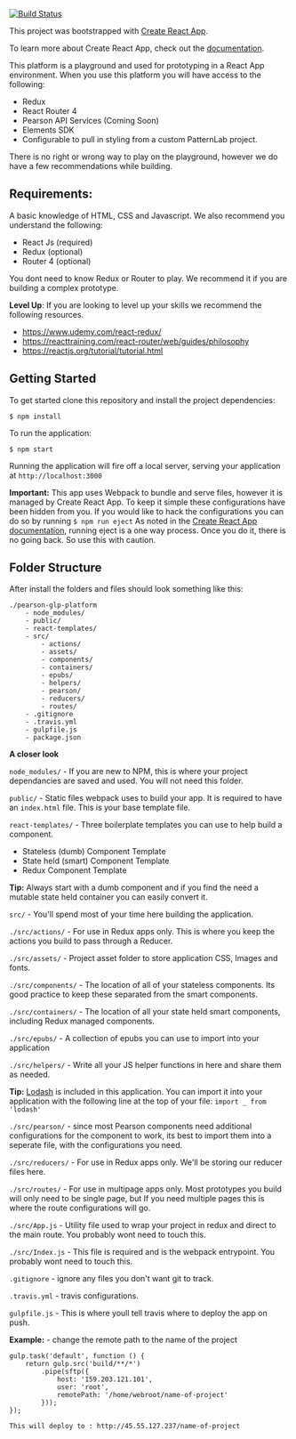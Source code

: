 
[![Build Status](https://travis-ci.com/pearson-ux/pearson-glp-platform.svg?token=yRiZW31ciCX2AwmRD34E&branch=master)](https://travis-ci.com/pearson-ux/pearson-glp-platform)

This project was bootstrapped with [Create React App](https://github.com/facebookincubator/create-react-app).

To learn more about Create React App, check out the [documentation](https://github.com/facebookincubator/create-react-app/blob/master/packages/react-scripts/template/README.md).

This platform is a playground and used for prototyping in a React App environment.  When you use this platform you will have access to the following:

 - Redux
 - React Router 4
 - Pearson API Services (Coming Soon)
 - Elements SDK
 - Configurable to pull in styling from a custom PatternLab project.

There is no right or wrong way to play on the playground, however we do have a few recommendations while building.

## **Requirements:**


A basic knowledge of HTML, CSS and Javascript. We also recommend you understand the following:

 - React Js (required)
 - Redux (optional)
 - Router 4 (optional)

You dont need to know Redux or Router to play. We recommend it if you are building a complex prototype.

**Level Up**: If you are looking to level up your skills we recommend the following resources.

 - https://www.udemy.com/react-redux/
 - https://reacttraining.com/react-router/web/guides/philosophy
 - https://reactjs.org/tutorial/tutorial.html

## Getting Started
To get started clone this repository and install the project dependencies:

    $ npm install

To run the application:

    $ npm start

Running the application will fire off a local server, serving your application at `http://localhost:3000`

**Important:** This app uses Webpack to bundle and serve files, however it is managed by Create React App.  To keep it simple these configurations have been hidden from you.  If you would like to hack the configurations you can do so by running `$ npm run eject` As noted in the [Create React App documentation](https://github.com/facebookincubator/create-react-app/blob/master/packages/react-scripts/template/README.md#npm-run-eject), running eject is a one way process.  Once you do it, there is no going back.  So use this with caution.



## Folder Structure

After install the folders and files should look something like this:

    ./pearson-glp-platform
	    - node_modules/
	    - public/
	    - react-templates/
	    - src/
		    - actions/
		    - assets/
		    - components/
		    - containers/
		    - epubs/
		    - helpers/
		    - pearson/
		    - reducers/
		    - routes/
	    - .gitignore
	    - .travis.yml
	    - gulpfile.js
	    - package.json

**A closer look**

 `node_modules/` - If you are new to NPM, this is where your project dependancies are saved and used.  You will not need this folder.

`public/` - Static files webpack uses to build your app.  It is required to have an `index.html` file.  This is your base template file.

`react-templates/` - Three boilerplate templates you can use to help build a component.

 - Stateless (dumb) Component Template
 - State held (smart) Component Template
 - Redux Component Template

**Tip:**  Always start with a dumb component and if you find the need a mutable state held container you can easily convert it.

`src/` - You'll spend most of your time here building the application.

`./src/actions/` - For use in Redux apps only.  This is where you keep the actions you build to pass through a Reducer.

`./src/assets/` - Project asset folder to store application CSS, Images and fonts.

`./src/components/` - The location of all of your stateless components.  Its good practice to keep these separated from the smart components.

`./src/containers/` - The location of all your state held smart components, including Redux managed components.

`./src/epubs/` - A collection of epubs you can use to import into your application

`./src/helpers/` - Write all your JS helper functions in here and share them as needed.

**Tip:** [Lodash](https://lodash.com/docs/) is included in this application.  You can import it into your application with the following line at the top of your file: `import _ from 'lodash'`

`./src/pearson/` - since most Pearson components need additional configurations for the component to work, its best to import them into a seperate file, with the configurations you need.

`./src/reducers/` - For use in Redux apps only.  We'll be storing our reducer files here.

`./src/routes/` - For use in multipage apps only.  Most prototypes you build will only need to be single page, but If you need multiple pages this is where the route configurations will go.

`./src/App.js` - Utility file used to wrap your project in redux and direct to the main route.  You probably wont need to touch this.

`./src/Index.js` - This file is required and is the webpack entrypoint.  You probably wont need to touch this.

`.gitignore` - ignore any files you don't want git to track.

`.travis.yml` - travis configurations.

`gulpfile.js` -  This is where youll tell travis where to deploy the app on push.

**Example:** - change the remote path to the name of the project

    gulp.task('default', function () {
        return gulp.src('build/**/*')
            .pipe(sftp({
                host: '159.203.121.101',
                user: 'root',
                remotePath: '/home/webroot/name-of-project'
            }));
    });

    This will deploy to : http://45.55.127.237/name-of-project

